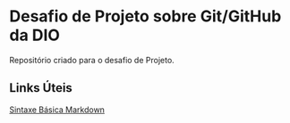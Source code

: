 # Desafio de Projeto sobre Git/GitHub da DIO
 Repositório criado para o desafio de Projeto.

## Links Úteis
[Sintaxe Básica Markdown](https://www.markdownguide.org/getting-started/)
